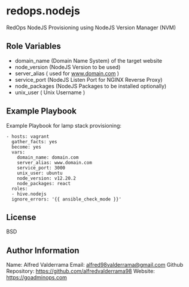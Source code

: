 # redops.nodejs #

RedOps NodeJS Provisioning using NodeJS Version Manager (NVM)

Role Variables
--------------
 - domain_name (Domain Name System) of the target website
 - node_version (NodeJS Version to be used)
 - server_alias ( used for www.domain.com )
 - service_port (NodeJS Listen Port for NGINX Reverse Proxy)
 - node_packages (NodeJS Packages to be installed optionally)
 - unix_user ( Unix Username )

Example Playbook
----------------
Example Playbook for lamp stack provisioning:

    - hosts: vagrant
      gather_facts: yes
      become: yes
      vars:
        domain_name: domain.com
        server_alias: www.domain.com
        service_port: 3000
        unix_user: ubuntu
        node_version: v12.20.2
        node_packages: react
      roles:
      - hive.nodejs
      ignore_errors: '{{ ansible_check_mode }}'

      
License
-------

BSD

Author Information
------------------

Name: Alfred Valderrama
Email: alfred98valderrama@gmail.com
Github Repository: https://github.com/alfredvalderrama98
Website: https://goadminops.com
